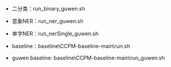 - 二分类：run_binary_guwen.sh
- 意象NER：run_ner_guwen.sh
- 单字NER：run_nerSingle_guwen.sh
- baseline：baseline\CCPM-baseline-main\run.sh

- guwen baseline: baseline\CCPM-baseline-main\run_guwen.sh